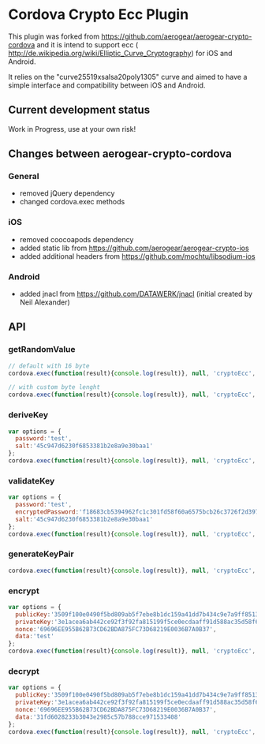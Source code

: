 Cordova Crypto Ecc Plugin
======================

This plugin was forked from https://github.com/aerogear/aerogear-crypto-cordova and it is intend to support ecc ( http://de.wikipedia.org/wiki/Elliptic_Curve_Cryptography) for iOS and Android.

It relies on the "curve25519xsalsa20poly1305" curve and aimed to have a simple interface and compatibility between iOS and Android.

## Current development status
Work in Progress, use at your own risk!

## Changes between aerogear-crypto-cordova
### General
- removed jQuery dependency
- changed cordova.exec methods

### iOS
- removed coocoapods dependency
- added static lib from https://github.com/aerogear/aerogear-crypto-ios
- added additional headers from https://github.com/mochtu/libsodium-ios
 
### Android
- added jnacl from https://github.com/DATAWERK/jnacl (initial created by Neil Alexander)

## API

### getRandomValue
```js
// default with 16 byte
cordova.exec(function(result){console.log(result)}, null, 'cryptoEcc', 'getRandomValue', [{}]);

// with custom byte lenght
cordova.exec(function(result){console.log(result)}, null, 'cryptoEcc', 'getRandomValue', [{length:24}]);
```

### deriveKey
```js
var options = {
  password:'test', 
  salt:'45c947d6230f6853381b2e8a9e30baa1'
};
cordova.exec(function(result){console.log(result)}, null, 'cryptoEcc', 'deriveKey', [options]);
```

### validateKey
```js
var options = {
  password:'test', 
  encryptedPassword:'f18683cb5394962fc1c301fd58f60a6575bcb26c3726f2d397ebe1ade99c495f',
  salt:'45c947d6230f6853381b2e8a9e30baa1'
};
cordova.exec(function(result){console.log(result)}, null, 'cryptoEcc', 'validateKey', [options]);
```

### generateKeyPair
```js
cordova.exec(function(result){console.log(result)}, null, 'cryptoEcc', 'generateKeyPair', []);
```

### encrypt
```js
var options = {
  publicKey:'3509f100e0490f5bd809ab5f7ebe8b1dc159a41dd7b434c9e7a9ff8513b3ea48',
  privateKey:'3e1acea6ab442ce92f3f92fa815199f5ce0ecdaaff91d588ac35d58f63d105b5',
  nonce:'69696EE955B62B73CD62BDA875FC73D68219E0036B7A0B37', 
  data:'test'
};
cordova.exec(function(result){console.log(result)}, null, 'cryptoEcc', 'encrypt', [options]);
```

### decrypt
```js
var options = {
  publicKey:'3509f100e0490f5bd809ab5f7ebe8b1dc159a41dd7b434c9e7a9ff8513b3ea48',
  privateKey:'3e1acea6ab442ce92f3f92fa815199f5ce0ecdaaff91d588ac35d58f63d105b5',
  nonce:'69696EE955B62B73CD62BDA875FC73D68219E0036B7A0B37', 
  data:'31fd6028233b3043e2985c57b788cce971533408'
};
cordova.exec(function(result){console.log(result)}, null, 'cryptoEcc', 'decrypt', [options]);
```




